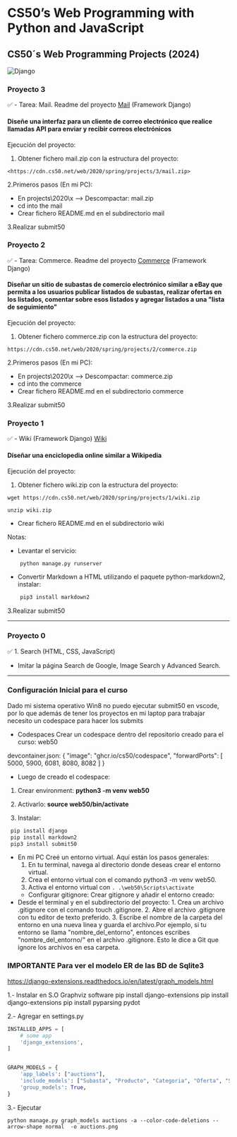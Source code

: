 # CS50’s Web Programming with Python and JavaScript

## CS50´s Web Programming Projects (2024)

![Django](https://img.shields.io/badge/django-%23092E20.svg?style=for-the-badge&logo=django&logoColor=white)

### Proyecto 3

:white_check_mark: - Tarea: Mail. Readme del proyecto [Mail](/../../../../irenediaz1974/web50/blob/main/projects/2020/x/mail/README.md) (Framework Django)

#### Diseñe una interfaz para un cliente de correo electrónico que realice llamadas API para enviar y recibir correos electrónicos

Ejecución del proyecto:

1. Obtener fichero mail.zip con la estructura del proyecto:

  ```console
  <https://cdn.cs50.net/web/2020/spring/projects/3/mail.zip>
  ```

2.Primeros pasos (En mi PC):

- En projects\2020\x --> Descompactar: mail.zip
- cd into the mail
- Crear fichero README.md en el subdirectorio mail

3.Realizar submit50

### Proyecto 2

:white_check_mark: - Tarea: Commerce. Readme del proyecto [Commerce](/../../../../irenediaz1974/web50/blob/main/projects/2020/x/commerce/README.md) (Framework Django)

#### Diseñar un sitio de subastas de comercio electrónico similar a eBay que permita a los usuarios publicar listados de subastas, realizar ofertas en los listados, comentar sobre esos listados y agregar listados a una "lista de seguimiento"

Ejecución del proyecto:

1. Obtener fichero commerce.zip con la estructura del proyecto:

  ```console
  https://cdn.cs50.net/web/2020/spring/projects/2/commerce.zip
  ```

2.Primeros pasos (En mi PC):

- En projects\2020\x --> Descompactar: commerce.zip
- cd into the commerce
- Crear fichero README.md en el subdirectorio commerce

3.Realizar submit50

### Proyecto 1

:white_check_mark: - Wiki (Framework Django) [Wiki](/../../../../irenediaz1974/web50/blob/main/projects/2020/x/wiki/Readme.md)

#### Diseñar una enciclopedia online similar a Wikipedia

Ejecución del proyecto:

1. Obtener fichero wiki.zip con la estructura del proyecto:

```console
wget https://cdn.cs50.net/web/2020/spring/projects/1/wiki.zip

unzip wiki.zip
```

- Crear fichero README.md en el subdirectorio wiki

Notas:

- Levantar el servicio:

```python
    python manage.py runserver
```

- Convertir Markdown a HTML utilizando el paquete python-markdown2, instalar:

```python
    pip3 install markdown2
```

3.Realizar submit50

***

### Proyecto 0

:white_check_mark: 1. Search (HTML, CSS, JavaScript)

- Imitar la página Search de Google, Image Search y Advanced Search.

***

### Configuración Inicial para el curso

Dado mi sistema operativo Win8 no puedo ejecutar submit50 en vscode, por lo que además de tener los proyectos en mi laptop para trabajar necesito un codespace para hacer los submits

- Codespaces
Crear un codespace dentro del repositorio creado para el curso: web50

devcontainer.json:
{
    "image": "ghcr.io/cs50/codespace",
    "forwardPorts": [
      5000,
      5900,
      6081,
      8080,
      8082
    ]
  }

- Luego de creado el codespace:

1. Crear environment: **python3 -m venv web50**

2. Activarlo: **source web50/bin/activate**

3. Instalar:

```python
 pip install django
 pip install markdown2
 pip3 install submit50
```
  
- En mi PC
    Creé un entorno virtual. Aquí están los pasos generales:
    1. En tu terminal, navega al directorio donde deseas crear el entorno virtual.
    2. Crea el entorno virtual con el comando python3 -m venv web50.
    3. Activa el entorno virtual con ```. .\web50\Scripts\activate```
  - Configurar gitignore:
    Crear gitignore y añadir el entorno creado:
- Desde el terminal y en el subdirectorio del proyecto:
        1. Crea un archivo .gitignore con el comando touch .gitignore.
        2. Abre el archivo .gitignore con tu editor de texto preferido.
        3. Escribe el nombre de la carpeta del entorno en una nueva línea y guarda el archivo.Por ejemplo, si tu entorno se llama "nombre_del_entorno", entonces escribes "nombre_del_entorno/" en el archivo .gitignore. Esto le dice a Git que ignore los archivos en esa carpeta.

### IMPORTANTE Para ver el modelo ER de las BD de Sqlite3

<https://django-extensions.readthedocs.io/en/latest/graph_models.html>

1.- Instalar en S.O Graphviz software
 pip install django-extensions
 pip install django-extensions
 pip install pyparsing pydot

2.- Agregar en settings.py

```python
INSTALLED_APPS = [
    # some app
    'django_extensions',
]


GRAPH_MODELS = {
    'app_labels': ["auctions"],
    'include_models': ["Subasta", "Producto", "Categoria", "Oferta", "Subastado", "Imagen", "Comentarios", "Watchlist"],
    'group_models': True,
}
```

3.- Ejecutar

`python manage.py graph_models auctions -a --color-code-deletions --arrow-shape normal  -o auctions.png`
